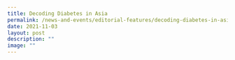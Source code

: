 ```yaml
---
title: Decoding Diabetes in Asia
permalink: /news-and-events/editorial-features/decoding-diabetes-in-asia/
date: 2021-11-03
layout: post
description: ""
image: ""
---
```

